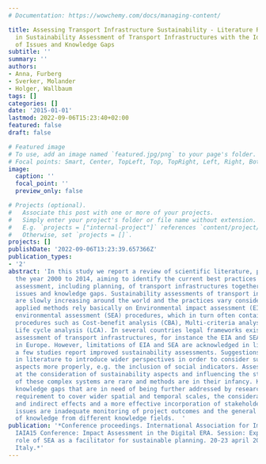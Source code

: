 ```yaml
---
# Documentation: https://wowchemy.com/docs/managing-content/

title: Assessing Transport Infrastructure Sustainability - Literature Review of Practices
  in Sustainability Assessment of Transport Infrastructures with the Identification
  of Issues and Knowledge Gaps
subtitle: ''
summary: ''
authors:
- Anna, Furberg
- Sverker, Molander
- Holger, Wallbaum
tags: []
categories: []
date: '2015-01-01'
lastmod: 2022-09-06T15:23:40+02:00
featured: false
draft: false

# Featured image
# To use, add an image named `featured.jpg/png` to your page's folder.
# Focal points: Smart, Center, TopLeft, Top, TopRight, Left, Right, BottomLeft, Bottom, BottomRight.
image:
  caption: ''
  focal_point: ''
  preview_only: false

# Projects (optional).
#   Associate this post with one or more of your projects.
#   Simply enter your project's folder or file name without extension.
#   E.g. `projects = ["internal-project"]` references `content/project/deep-learning/index.md`.
#   Otherwise, set `projects = []`.
projects: []
publishDate: '2022-09-06T13:23:39.657366Z'
publication_types:
- '2'
abstract: 'In this study we report a review of scientific literature, published from
  the year 2000 to 2014, aiming to identify the current best practices in sustainability
  assessment, including planning, of transport infrastructures together with current
  issues and knowledge gaps. Sustainability assessments of transport infrastructures
  are slowly increasing around the world and the practices vary considerably. Current
  applied methods rely basically on Environmental impact assessment (EIA) or Strategic
  environmental assessment (SEA) procedures, which in turn often contain one or more
  procedures such as Cost-benefit analysis (CBA), Multi-criteria analysis (MCA) and
  Life cycle analysis (LCA). In several countries legal frameworks exist for sustainability
  assessment of transport infrastructures, for instance the EIA and SEA Directives
  in Europe. However, limitations of EIA and SEA are acknowledged in literature, although
  a few studies report improved sustainability assessments. Suggestions are also made
  in literature to introduce wider perspectives in order to consider sustainability
  aspects more properly, e.g. the inclusion of social indicators. Assessments aiming
  at the consideration of sustainability aspects and influencing the strategic planning
  of these complex systems are rare and methods are in their infancy. Key issues and
  knowledge gaps that are in need of being further addressed by research include the
  requirement to cover wider spatial and temporal scales, the consideration of cumulative
  and indirect effects and a more effective incorporation of stakeholders. Other highlighted
  issues are inadequate monitoring of project outcomes and the general lack of combination
  of knowledge from different knowledge fields.  '
publication: '*Conference proceedings. International Association for Impact Assessment,
  IAIA15 Conference: Impact Assessment in the Digital ERA. Session: Exploring the
  role of SEA as a facilitator for sustainable planning. 20-23 april 2015. Florence,
  Italy.*'
---
```

